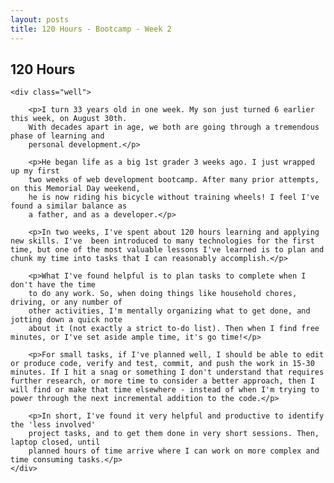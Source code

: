 ```yaml
---
layout: posts
title: 120 Hours - Bootcamp - Week 2
---
```


<article class="home-article">
<h1>120 Hours</h1>

    <div class="well">

        <p>I turn 33 years old in one week. My son just turned 6 earlier this week, on August 30th.
        With decades apart in age, we both are going through a tremendous phase of learning and 
        personal development.</p>

        <p>He began life as a big 1st grader 3 weeks ago. I just wrapped up my first
        two weeks of web development bootcamp. After many prior attempts, on this Memorial Day weekend,
        he is now riding his bicycle without training wheels! I feel I've found a similar balance as
        a father, and as a developer.</p>

        <p>In two weeks, I've spent about 120 hours learning and applying new skills. I've  been introduced to many technologies for the first time, but one of the most valuable lessons I've learned is to plan and chunk my time into tasks that I can reasonably accomplish.</p>

        <p>What I've found helpful is to plan tasks to complete when I don't have the time
        to do any work. So, when doing things like household chores, driving, or any number of 
        other activities, I'm mentally organizing what to get done, and jotting down a quick note
        about it (not exactly a strict to-do list). Then when I find free minutes, or I've set aside ample time, it's go time!</p>

        <p>For small tasks, if I've planned well, I should be able to edit or produce code, verify and test, commit, and push the work in 15-30 minutes. If I hit a snag or something I don't understand that requires further research, or more time to consider a better approach, then I will find or make that time elsewhere - instead of when I'm trying to power through the next incremental addition to the code.</p>

        <p>In short, I've found it very helpful and productive to identify the 'less involved'
        project tasks, and to get them done in very short sessions. Then, laptop closed, until
        planned hours of time arrive where I can work on more complex and time consuming tasks.</p>
    </div>
</article>